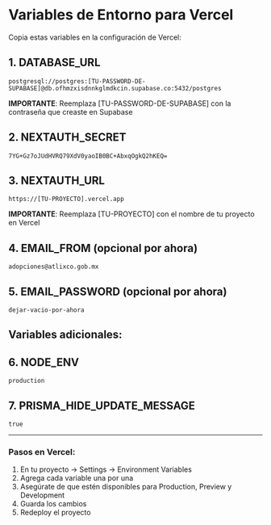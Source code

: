 # Variables de Entorno para Vercel

Copia estas variables en la configuración de Vercel:

## 1. DATABASE_URL
```
postgresql://postgres:[TU-PASSWORD-DE-SUPABASE]@db.ofhmzxisdnnkglmdkcin.supabase.co:5432/postgres
```
**IMPORTANTE**: Reemplaza [TU-PASSWORD-DE-SUPABASE] con la contraseña que creaste en Supabase

## 2. NEXTAUTH_SECRET
```
7YG+Gz7oJUdHVRQ79XdV0yaoIB0BC+AbxqOgkQ2hKEQ=
```

## 3. NEXTAUTH_URL
```
https://[TU-PROYECTO].vercel.app
```
**IMPORTANTE**: Reemplaza [TU-PROYECTO] con el nombre de tu proyecto en Vercel

## 4. EMAIL_FROM (opcional por ahora)
```
adopciones@atlixco.gob.mx
```

## 5. EMAIL_PASSWORD (opcional por ahora)
```
dejar-vacio-por-ahora
```

## Variables adicionales:

## 6. NODE_ENV
```
production
```

## 7. PRISMA_HIDE_UPDATE_MESSAGE
```
true
```

---

### Pasos en Vercel:
1. En tu proyecto → Settings → Environment Variables
2. Agrega cada variable una por una
3. Asegúrate de que estén disponibles para Production, Preview y Development
4. Guarda los cambios
5. Redeploy el proyecto